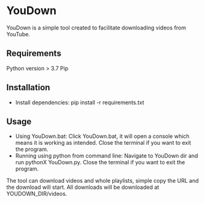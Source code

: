 # YouDown

YouDown is a simple tool created to facilitate downloading videos from YouTube.

## Requirements

Python version > 3.7
Pip

## Installation

- Install dependencies: pip install -r requirements.txt

## Usage

- Using YouDown.bat: Click YouDown.bat, it will open a console which means it is working as intended. Close the terminal if you want to exit the program.
- Running using python from command line: Navigate to YouDown dir and run pythonX YouDown.py. Close the terminal if you want to exit the program.

The tool can download videos and whole playlists, simple copy the URL and the download will start. All downloads will be downloaded at YOUDOWN_DIR/videos.

